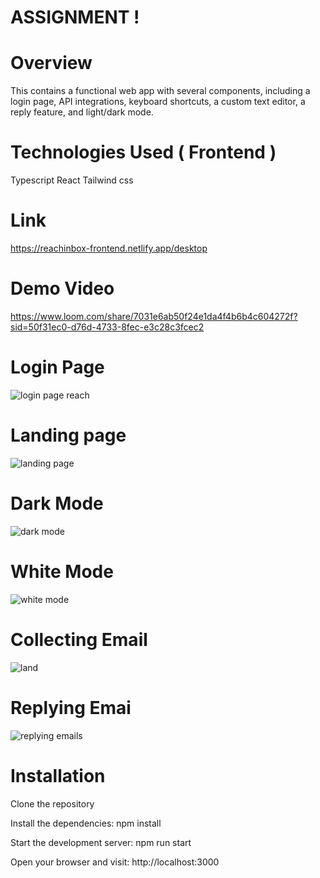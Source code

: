 # ASSIGNMENT !

# Overview
This contains a functional web app with several components, including a login page, API integrations, keyboard shortcuts, a custom text editor, a reply feature, and light/dark mode.

# Technologies Used ( Frontend )
 Typescript
 React
 Tailwind css

 # Link
 https://reachinbox-frontend.netlify.app/desktop

 # Demo Video
https://www.loom.com/share/7031e6ab50f24e1da4f4b6b4c604272f?sid=50f31ec0-d76d-4733-8fec-e3c28c3fcec2

 # Login Page
 ![login page reach](https://github.com/user-attachments/assets/e83386e0-8524-4677-9fa6-41769f622f54)

# Landing page
![landing page](https://github.com/user-attachments/assets/b6dd0626-dab6-4eba-9664-e3d30910a99b)

# Dark Mode
![dark mode](https://github.com/user-attachments/assets/3164ccf2-f0b1-4ae2-b62a-320285b91004)

# White Mode
![white mode](https://github.com/user-attachments/assets/d2b95e26-1b02-41ef-af60-59a6fd948314)

# Collecting Email
![land](https://github.com/user-attachments/assets/240bf3f6-5a2e-4bc0-9488-ec4ba11566fb)

# Replying Emai
![replying emails](https://github.com/user-attachments/assets/60b2b2e8-bcc6-4dbb-869d-8caa8c7a7f52)

# Installation
Clone the repository

Install the dependencies: npm install

Start the development server: npm run start

Open your browser and visit: http://localhost:3000
